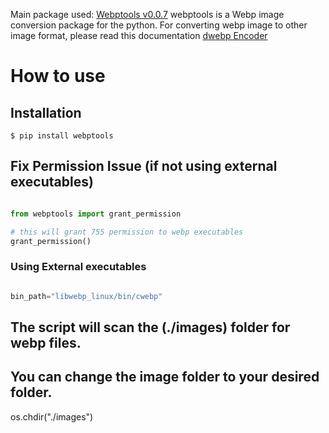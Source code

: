Main package used: 
[Webptools v0.0.7](https://pypi.org/project/webptools/)
webptools is a Webp image conversion package for the python.
For converting webp image to other image format, please read this
documentation  [dwebp Encoder](https://developers.google.com/speed/webp/docs/dwebp)

# How to use

## Installation

```shell
$ pip install webptools
```

## Fix Permission Issue (if not using external executables)

```python

from webptools import grant_permission

# this will grant 755 permission to webp executables
grant_permission()

```

### Using External executables

```python

bin_path="libwebp_linux/bin/cwebp"

```

## The script will scan the (./images) folder for webp files. 
## You can change the image folder to your desired folder.

os.chdir("./images")  

```
